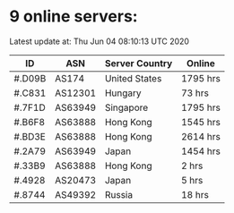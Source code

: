 # 9 online servers:

Latest update at: Thu Jun 04 08:10:13 UTC 2020

| ID | ASN | Server Country | Online |
| -- | --- | -------------- | ------ |
| #.D09B | AS174 | United States | 1795 hrs |
| #.C831 | AS12301 | Hungary | 73 hrs |
| #.7F1D | AS63949 | Singapore | 1795 hrs |
| #.B6F8 | AS63888 | Hong Kong | 1545 hrs |
| #.BD3E | AS63888 | Hong Kong | 2614 hrs |
| #.2A79 | AS63949 | Japan | 1454 hrs |
| #.33B9 | AS63888 | Hong Kong | 2 hrs |
| #.4928 | AS20473 | Japan | 5 hrs |
| #.8744 | AS49392 | Russia | 18 hrs |

